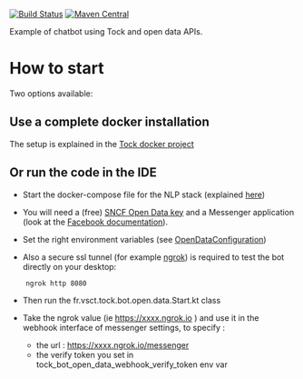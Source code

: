 [![Build Status](https://travis-ci.org/voyages-sncf-technologies/tock-bot-open-data.png)](https://travis-ci.org/voyages-sncf-technologies/tock-bot-open-data)
[![Maven Central](https://maven-badges.herokuapp.com/maven-central/fr.vsct.tock/tock-bot-open-data/badge.svg)](https://maven-badges.herokuapp.com/maven-central/fr.vsct.tock/tock-bot-open-data)

Example of chatbot using Tock and open data APIs.

# How to start

Two options available:

## Use a complete docker installation

The setup is explained in the [Tock docker project](https://github.com/voyages-sncf-technologies/tock-docker#user-content-run-the-open-data-bot-example) 

## Or run the code in the IDE

* Start the docker-compose file for the NLP stack (explained [here](https://github.com/voyages-sncf-technologies/tock-docker#user-content-docker-images-for-tock))

* You will need a (free) [SNCF Open Data key](https://data.sncf.com/) and a Messenger application (look at the [Facebook documentation](https://developers.facebook.com/docs/messenger-platform/guides/quick-start)). 

* Set the right environment variables (see [OpenDataConfiguration](https://github.com/voyages-sncf-technologies/tock-bot-open-data/blob/master/src/main/kotlin/fr/vsct/tock/bot/open/data/OpenDataConfiguration.kt#L29))

* Also a secure ssl tunnel (for example [ngrok](https://ngrok.com/)) is required to test the bot directly on your desktop:

```sh 
    ngrok http 8080
``` 

* Then run the fr.vsct.tock.bot.open.data.Start.kt class

* Take the ngrok value (ie  https://xxxx.ngrok.io ) and use it in the webhook interface of messenger settings, to specify :
   * the url : https://xxxx.ngrok.io/messenger
   * the verify token you set in tock_bot_open_data_webhook_verify_token env var
